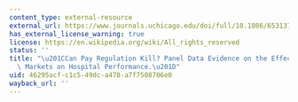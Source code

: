 ```yaml
---
content_type: external-resource
external_url: https://www.journals.uchicago.edu/doi/full/10.1086/653137
has_external_license_warning: true
license: https://en.wikipedia.org/wiki/All_rights_reserved
status: ''
title: "\u201CCan Pay Regulation Kill? Panel Data Evidence on the Effect of Labor\
  \ Markets on Hospital Performance.\u201D"
uid: 46295acf-c1c5-49dc-a478-a7f7508706e0
wayback_url: ''
---
```

